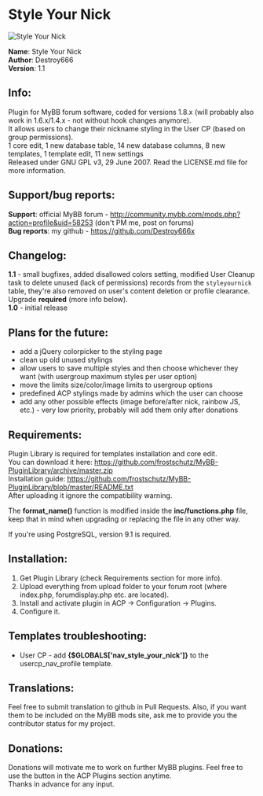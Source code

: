 **Style Your Nick**
===============

![Style Your Nick](https://raw.github.com/Destroy666x/MyBB-Style-Your-Nick/master/preview1.png "Preview")  

**Name**: Style Your Nick  
**Author**: Destroy666  
**Version**: 1.1  

**Info**:
---------

Plugin for MyBB forum software, coded for versions 1.8.x (will probably also work in 1.6.x/1.4.x - not without hook changes anymore).  
It allows users to change their nickname styling in the User CP (based on group permissions).  
1 core edit, 1 new database table, 14 new database columns, 8 new templates, 1 template edit, 11 new settings  
Released under GNU GPL v3, 29 June 2007. Read the LICENSE.md file for more information.  

**Support/bug reports**: 
------------------------

**Support**: official MyBB forum - http://community.mybb.com/mods.php?action=profile&uid=58253 (don't PM me, post on forums)  
**Bug reports**: my github - https://github.com/Destroy666x  

**Changelog**:
--------------

**1.1** - small bugfixes, added disallowed colors setting, modified User Cleanup task to delete unused (lack of permissions) records from the `styleyournick` table, they're also removed on user's content deletion or profile clearance. Upgrade **required** (more info below).  
**1.0** - initial release  

**Plans for the future**:
------------------------

* add a jQuery colorpicker to the styling page
* clean up old unused stylings
* allow users to save multiple styles and then choose whichever they want (with usergroup maximum styles per user option)
* move the limits size/color/image limits to usergroup options
* predefined ACP stylings made by admins which the user can choose
* add any other possible effects (image before/after nick, rainbow JS, etc.) - very low priority, probably will add them only after donations

**Requirements**:
-----------------

Plugin Library is required for templates installation and core edit.  
You can download it here: https://github.com/frostschutz/MyBB-PluginLibrary/archive/master.zip  
Installation guide: https://github.com/frostschutz/MyBB-PluginLibrary/blob/master/README.txt  
After uploading it ignore the compatibility warning.  

The **format_name()** function is modified inside the **inc/functions.php** file, keep that in mind when upgrading or replacing the file in any other way.  

If you're using PostgreSQL, version 9.1 is required.  

**Installation**:
-----------------

1. Get Plugin Library (check Requirements section for more info).
2. Upload everything from upload folder to your forum root (where index.php, forumdisplay.php etc. are located).
3. Install and activate plugin in ACP -> Configuration -> Plugins.
4. Configure it.

**Templates troubleshooting**:
------------------------------

* User CP - add **{$GLOBALS['nav_style_your_nick']}** to the usercp_nav_profile template.

**Translations**:
-----------------

Feel free to submit translation to github in Pull Requests. Also, if you want them to be included on the MyBB mods site, ask me to provide you the contributor status for my project.

**Donations**:
-------------

Donations will motivate me to work on further MyBB plugins. Feel free to use the button in the ACP Plugins section anytime.  
Thanks in advance for any input.